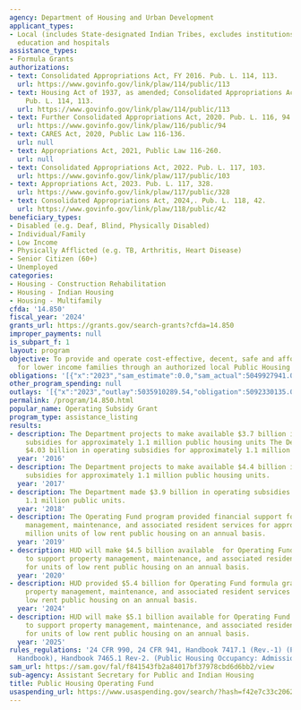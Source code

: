 ```yaml
---
agency: Department of Housing and Urban Development
applicant_types:
- Local (includes State-designated Indian Tribes, excludes institutions of higher
  education and hospitals
assistance_types:
- Formula Grants
authorizations:
- text: Consolidated Appropriations Act, FY 2016. Pub. L. 114, 113.
  url: https://www.govinfo.gov/link/plaw/114/public/113
- text: Housing Act of 1937, as amended; Consolidated Appropriations Act of FY 2017.
    Pub. L. 114, 113.
  url: https://www.govinfo.gov/link/plaw/114/public/113
- text: Further Consolidated Appropriations Act, 2020. Pub. L. 116, 94.
  url: https://www.govinfo.gov/link/plaw/116/public/94
- text: CARES Act, 2020, Public Law 116-136.
  url: null
- text: Appropriations Act, 2021, Public Law 116-260.
  url: null
- text: Consolidated Appropriations Act, 2022. Pub. L. 117, 103.
  url: https://www.govinfo.gov/link/plaw/117/public/103
- text: Appropriations Act, 2023. Pub. L. 117, 328.
  url: https://www.govinfo.gov/link/plaw/117/public/328
- text: Consolidated Appropriations Act, 2024,. Pub. L. 118, 42.
  url: https://www.govinfo.gov/link/plaw/118/public/42
beneficiary_types:
- Disabled (e.g. Deaf, Blind, Physically Disabled)
- Individual/Family
- Low Income
- Physically Afflicted (e.g. TB, Arthritis, Heart Disease)
- Senior Citizen (60+)
- Unemployed
categories:
- Housing - Construction Rehabilitation
- Housing - Indian Housing
- Housing - Multifamily
cfda: '14.850'
fiscal_year: '2024'
grants_url: https://grants.gov/search-grants?cfda=14.850
improper_payments: null
is_subpart_f: 1
layout: program
objective: To provide and operate cost-effective, decent, safe and affordable dwellings
  for lower income families through an authorized local Public Housing Agency (PHA).
obligations: '[{"x":"2023","sam_estimate":0.0,"sam_actual":5049927941.0,"usa_spending_actual":5119956942.04},{"x":"2024","sam_estimate":0.0,"sam_actual":5475784000.0,"usa_spending_actual":5247996272.23},{"x":"2025","sam_estimate":0.0,"sam_actual":5050000000.0,"usa_spending_actual":3075223330.64}]'
other_program_spending: null
outlays: '[{"x":"2023","outlay":5035910289.54,"obligation":5092330135.08},{"x":"2024","outlay":5424510526.58,"obligation":5446767651.54},{"x":"2025","outlay":1559880514.41,"obligation":2455842577.0}]'
permalink: /program/14.850.html
popular_name: Operating Subsidy Grant
program_type: assistance_listing
results:
- description: The Department projects to make available $3.7 billion in operating
    subsidies for approximately 1.1 million public housing units The Department made
    $4.03 billion in operating subsidies for approximately 1.1 million public units.
  year: '2016'
- description: The Department projects to make available $4.4 billion in operating
    subsidies for approximately 1.1 million public housing units.
  year: '2017'
- description: The Department made $3.9 billion in operating subsidies for approximately
    1.1 million public units.
  year: '2018'
- description: The Operating Fund program provided financial support for the property
    management, maintenance, and associated resident services for approximately 1
    million units of low rent public housing on an annual basis.
  year: '2019'
- description: HUD will make $4.5 billion available  for Operating Fund formula grants
    to support property management, maintenance, and associated resident services
    for units of low rent public housing on an annual basis.
  year: '2020'
- description: HUD provided $5.4 billion for Operating Fund formula grants to support
    property management, maintenance, and associated resident services for units of
    low rent public housing on an annual basis.
  year: '2024'
- description: HUD will make $5.1 billion available for Operating Fund formula grants
    to support property management, maintenance, and associated resident services
    for units of low rent public housing on an annual basis.
  year: '2025'
rules_regulations: '24 CFR 990, 24 CFR 941, Handbook 7417.1 (Rev.-1) (Public Housing-Development
  Handbook), Handbook 7465.1 Rev-2. (Public Housing Occupancy: Admission).'
sam_url: https://sam.gov/fal/f841543fb2a84017bf37978cbd6d6bb2/view
sub-agency: Assistant Secretary for Public and Indian Housing
title: Public Housing Operating Fund
usaspending_url: https://www.usaspending.gov/search/?hash=f42e7c33c20620380d2820e295e7e0de
---
```

